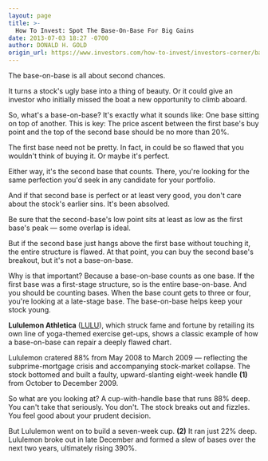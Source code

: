```yaml
---
layout: page
title: >-
  How To Invest: Spot The Base-On-Base For Big Gains
date: 2013-07-03 18:27 -0700
author: DONALD H. GOLD
origin_url: https://www.investors.com/how-to-invest/investors-corner/base-on-base-chart-pattern/
---
```


The base-on-base is all about second chances.

It turns a stock's ugly base into a thing of beauty. Or it could give an investor who initially missed the boat a new opportunity to climb aboard.

So, what's a base-on-base? It's exactly what it sounds like: One base sitting on top of another. This is key: The price ascent between the first base's buy point and the top of the second base should be no more than 20%.

The first base need not be pretty. In fact, in could be so flawed that you wouldn't think of buying it. Or maybe it's perfect.

Either way, it's the second base that counts. There, you're looking for the same perfection you'd seek in any candidate for your portfolio.

And if that second base is perfect or at least very good, you don't care about the stock's earlier sins. It's been absolved.

Be sure that the second-base's low point sits at least as low as the first base's peak — some overlap is ideal.

But if the second base just hangs above the first base without touching it, the entire structure is flawed. At that point, you can buy the second base's breakout, but it's not a base-on-base.

Why is that important? Because a base-on-base counts as one base. If the first base was a first-stage structure, so is the entire base-on-base. And you should be counting bases. When the base count gets to three or four, you're looking at a late-stage base. The base-on-base helps keep your stock young.

**Lululemon Athletica** ([LULU](https://research.investors.com/quote.aspx?symbol=LULU)), which struck fame and fortune by retailing its own line of yoga-themed exercise get-ups, shows a classic example of how a base-on-base can repair a deeply flawed chart.

Lululemon cratered 88% from May 2008 to March 2009 — reflecting the subprime-mortgage crisis and accompanying stock-market collapse. The stock bottomed and built a faulty, upward-slanting eight-week handle **(1)** from October to December 2009.

So what are you looking at? A cup-with-handle base that runs 88% deep. You can't take that seriously. You don't. The stock breaks out and fizzles. You feel good about your prudent decision.

But Lululemon went on to build a seven-week cup. **(2)** It ran just 22% deep. Lululemon broke out in late December and formed a slew of bases over the next two years, ultimately rising 390%.
